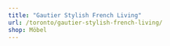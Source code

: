 ```yaml
---
title: "Gautier Stylish French Living"
url: /toronto/gautier-stylish-french-living/
shop: Möbel
---
```

